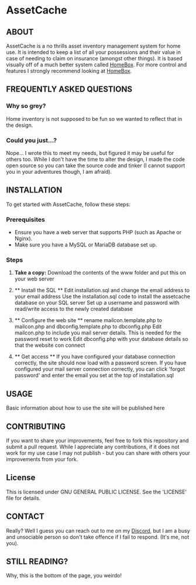 # AssetCache

## ABOUT
AssetCache is a no thrills asset inventory management system for home use. It is intended to keep a list of all your possessions and their value in case of needing to claim on insurance (amongst other things). It is based visually off of a much better system called [HomeBox](https://github.com/hay-kot/homebox). For more control and features I strongly recommend looking at [HomeBox](https://github.com/hay-kot/homebox).

## FREQUENTLY ASKED QUESTIONS

### Why so grey?
Home inventory is not supposed to be fun so we wanted to reflect that in the design.

### Could you just...?
Nope... I wrote this to meet my needs, but figured it may be useful for others too. While I don't have the time to alter the design, I made the code open source so you can take the source code and tinker (I cannot support you in your adventures though, I am afraid).

## INSTALLATION
To get started with AssetCache, follow these steps:

### Prerequisites
- Ensure you have a web server that supports PHP (such as Apache or Nginx).
- Make sure you have a MySQL or MariaDB database set up.

### Steps
1. **Take a copy:**
   Download the contents of the www folder and put this on your web server

2. ** Install the SQL **
   Edit installation.sql and change the email address to your email address
   Use the installation.sql code to install the assetcache database on your SQL server
   Set up a username and password with read/write access to the newly created database
   
3. ** Configure the web site **
   rename mailcon.template.php to mailcon.php and dbconfig.template.php to dbconfig.php
   Edit mailcon.php to include you mail server details. This is needed for the password reset to work
   Edit dbconfig.php with your database details so that the website con connect
   
4. ** Get access **
   If you have configured your database connection correctly, the site should now load with a password screen. 
   If you have configured your mail server connection correctly, you can click 'forgot password' and enter the email you set at the top of installation.sql
   
## USAGE
Basic information about how to use the site will be published here

## CONTRIBUTING
If you want to share your improvements, feel free to fork this repository and submit a pull request. While I appreciate any contributions, if it does not work for my use case I may not publish - but you can share with others your improvements from your fork.

## License
This is licensed under GNU GENERAL PUBLIC LICENSE. See the 'LICENSE' file for details.

## CONTACT
Really? Well I guess you can reach out to me on my [Discord](https://discord.gg/9tkGM4Tcpm), but I am a busy and unsociable person so don't take offence if I fail to respond. (It's me, not you). 

## STILL READING?
Why, this is the bottom of the page, you weirdo!